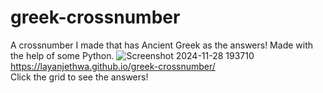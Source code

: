 # greek-crossnumber
A crossnumber I made that has Ancient Greek as the answers! Made with the help of some Python.
![Screenshot 2024-11-28 193710](https://github.com/user-attachments/assets/1850f925-0edc-4562-8f27-1b40aae9f036)
https://layanjethwa.github.io/greek-crossnumber/  
Click the grid to see the answers!

